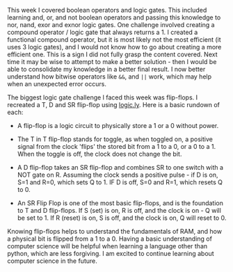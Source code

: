 
This week I covered boolean operators and logic gates. This included learning and, or, and not boolean operators and passing this knowledge to nor, nand, exor and exnor logic gates. One challenge involved creating a compound operator / logic gate that always returns a 1. I created a functional compound operator, but it is most likely not the most efficient (it uses 3 logic gates), and I would not know how to go about creating a more efficient one. This is a sign I did not fully grasp the content covered. Next time it may be wise to attempt to make a better solution - then I would be able to consolidate my knowledge in a better final result. I now better understand how bitwise operators like `&&`, and `||` work, which may help when an unexpected error occurs.

The biggest logic gate challenge I faced this week was flip-flops. I recreated a T, D and SR flip-flop using [logic.ly](https://logic.ly). Here is a basic rundown of each:

* A flip-flop is a logic circuit to physically store a 1 or a 0 without power.

* The T in T flip-flop stands for toggle, as when toggled on, a positive signal from the clock 'flips' the stored bit from a 1 to a 0, or a 0 to a 1. When the toggle is off, the clock does not change the bit.

* A D flip-flop takes an SR flip-flop and combines SR to one switch with a NOT gate on R. Assuming the clock sends a positive pulse - if D is on, S=1 and R=0, which sets Q to 1. IF D is off, S=0 and R=1, which resets Q to 0.

* An SR Flip Flop is one of the most basic flip-flops, and is the foundation to T and D flip-flops. If S (set) is on, R is off, and the clock is on - Q will be set to 1. If R (reset) is on, S is off, and the clock is on, Q will reset to 0. 

Knowing flip-flops helps to understand the fundamentals of RAM, and how a physical bit is flipped from a 1 to a 0.  Having a basic understanding of computer science will be helpful when learning a language other than python, which are less forgiving. I am excited to continue learning about computer science in the future.